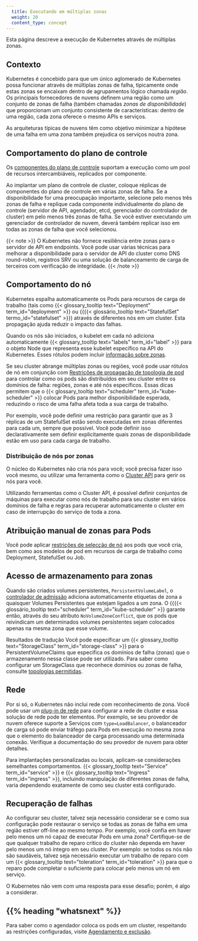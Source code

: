 ```yaml
---
  title: Executando em múltiplas zonas
  weight: 20
  content_type: concept
---
```


<!-- overview -->

Esta página descreve a execução de Kubernetes através de múltiplas zonas.

<!-- body -->

## Contexto

Kubernetes é concebido para que um único aglomerado de Kubernetes possa funcionar através de múltiplas zonas de falha, tipicamente onde estas zonas se encaixam dentro de agrupamentos lógico chamada _região_. Os principais fornecedores de nuvens definem uma região como um conjunto de zonas de falha (também chamadas _zonas de disponibilidade_) que proporcionam um conjunto consistente de características: dentro de uma região, cada zona oferece o mesmo APIs e serviços.

As arquiteturas típicas de nuvens têm como objetivo minimizar a hipótese de uma falha em uma zona também prejudica os serviços noutra zona.

## Comportamento do plano de controle

Os [componentes do plano de controle](/docs/concepts/overview/components/#control-plane-components) suportam a execução como um pool de recursos intercambiáveis, replicados por
componente.

Ao implantar um plano de controle de cluster, coloque réplicas de componentes do plano de controle em várias zonas de falha. Se a disponibilidade for uma preocupação importante, selecione pelo menos três zonas de falha e replique cada componente individualmente do plano de controle (servidor de API, agendador, etcd, gerenciador do controlador de cluster) em pelo menos três zonas de falha. Se você estiver executando um gerenciador de controlador de nuvem, deverá também replicar isso em todas as zonas de falha que você selecionou.

{{< note >}}
O Kubernetes não fornece resiliência entre zonas para o servidor de API em endpoints. Você pode usar várias técnicas para melhorar a disponibilidade para o servidor de API do cluster como DNS round-robin, registros SRV ou
uma solução de balanceamento de carga de terceiros com verificação de integridade.
{{< /note >}}

## Comportamento do nó

Kubernetes espalha automaticamente os Pods para
recursos de carga de trabalho (tais como {{< glossary_tooltip text="Deployment" term_id="deployment" >}} ou {{{{< glossário_tooltip text="StatefulSet" termo_id="statefulset" >}}) através de diferentes nós em um cluster. Esta propagação ajuda
reduzir o impacto das falhas.

Quando os nós são iniciados, o kubelet em cada nó adiciona automaticamente {{< glossary_tooltip text="labels" term_id="label" >}} para o objeto Node que representa esse kubelet específico na API do Kubernetes. Esses rótulos podem incluir [informação sobre zonas](/docs/reference/labels-annotations-taints/#topologykubernetesiozone).

Se seu cluster abrange múltiplas zonas ou regiões, você pode usar rótulos de nó em conjunção com [Restrições de propagação de topologia de pod](/docs/concepts/workloads/pods/pod-topology-spread-constraints/) para controlar como os pods são distribuídos em seu cluster entre os domínios de falha: regiões, zonas e até nós específicos.
Essas dicas permitem que o {{< glossary_tooltip text="scheduler" term_id="kube-scheduler" >}} colocar Pods para melhor disponibilidade esperada, reduzindo o risco de uma falha afeta toda a sua carga de trabalho.

Por exemplo, você pode definir uma restrição para garantir que as 3 réplicas de um StatefulSet estão sendo executadas em zonas diferentes para cada um, sempre que possível. Você pode definir isso declarativamente sem definir explicitamente quais zonas de disponibilidade estão em uso para cada carga de trabalho.

### Distribuição de nós por zonas

O núcleo do Kubernetes não cria nós para você; você precisa fazer isso você mesmo, ou utilizar uma ferramenta como o [Cluster API](https://cluster-api.sigs.k8s.io/) para
gerir os nós para você.

Utilizando ferramentas como o Cluster API, é possível definir conjuntos de máquinas para executar como nós de trabalho para seu cluster em vários domínios de falha e regras para recuperar automaticamente o cluster em caso de interrupção do serviço de toda a zona.

## Atribuição manual de zonas para Pods

Você pode aplicar [restrições de selecção de nó](/docs/concepções/concepções/cheduling-eviction/assign-pod-node-node/#nodeselector) aos pods que você cria, bem como aos modelos de pod em recursos de carga de trabalho como Deployment, StatefulSet ou Job.

## Acesso de armazenamento para zonas

Quando são criados volumes persistentes, `PersistentVolumeLabel`, o [controlador de admissão](/docs/reference/access-authn-authz/admission-controllers/) adiciona automaticamente etiquetas de zona a quaisquer Volumes Persistentes que estejam ligados a um
zona. O {{{{< glossário_tooltip text="scheduler" term_id="kube-scheduler" >}} garante então, através do seu atributo `NoVolumeZoneConflict`, que os pods que reivindicam um determinados volumes persistentes sejam colocados apenas na mesma zona que esse volume.

Resultados de tradução
Você pode especificar um {{< glossary_tooltip text="StorageClass" term_id="storage-class" >}} para o PersistentVolumeClaims que especifica os domínios de falha (zonas) que o armazenamento nessa classe pode ser utilizado. Para saber como configurar um StorageClass que reconhece domínios ou zonas de falha,
consulte [topologias permitidas](/docs/concepts/storage/storage-classes/#allowed-topologies).

## Rede

Por si só, o Kubernetes não inclui rede com reconhecimento de zona. Você pode usar um [plug-in de rede](/docs/concepts/extend-kubernetes/compute-storage-net/network-plugins/) para configurar a rede de cluster e essa solução de rede pode ter elementos. Por exemplo, se seu provedor de nuvem oferece suporte a Serviços com `type=LoadBalancer`, o balanceador de carga só pode enviar tráfego para Pods em execução no mesma zona que o elemento do balanceador de carga processando uma determinada conexão. Verifique a documentação do seu provedor de nuvem para obter detalhes.

Para implantações personalizadas ou locais, aplicam-se considerações semelhantes comportamentos. {{< glossary_tooltip text="Service" term_id="service" >}} e {{< glossary_tooltip text="Ingress" term_id="ingress" >}}, incluindo manipulação de diferentes zonas de falha, varia dependendo exatamente de como seu cluster está configurado.

## Recuperação de falhas

Ao configurar seu cluster, talvez seja necessário considerar se e como sua configuração pode restaurar o serviço se todas as zonas de falha em uma região estiver off-line ao mesmo tempo. Por exemplo, você confia em haver pelo menos um nó capaz de executar Pods em uma zona? Certifique-se de que qualquer trabalho de reparo crítico do cluster não dependa em haver pelo menos um nó íntegro em seu cluster. Por exemplo: se todos os nós não são saudáveis, talvez seja necessário executar um trabalho de reparo com um {{< glossary_tooltip text="toleration" term_id="toleration" >}} para que o reparo pode completar o suficiente para colocar pelo menos um nó em serviço.

O Kubernetes não vem com uma resposta para esse desafio; porém, é algo a considerar.

## {{% heading "whatsnext" %}}

Para saber como o agendador coloca os pods em um cluster, respeitando as restrições configuradas,
visite [Agendamento e exclusão](/docs/concepts/scheduling-eviction/).
